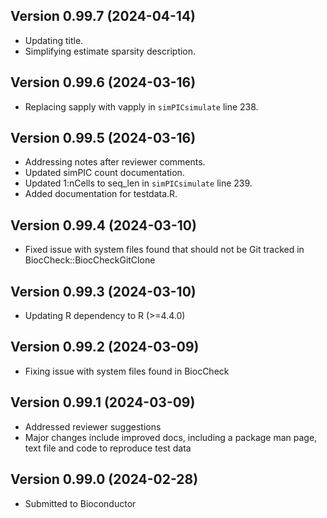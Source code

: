## Version 0.99.7 (2024-04-14)
* Updating title.
* Simplifying estimate sparsity description.

## Version 0.99.6 (2024-03-16)
* Replacing sapply with vapply in `simPICsimulate` line 238.

## Version 0.99.5 (2024-03-16)
* Addressing notes after reviewer comments.
* Updated simPIC count documentation. 
* Updated 1:nCells to seq_len in `simPICsimulate` line 239.
* Added documentation for testdata.R.

## Version 0.99.4 (2024-03-10)
* Fixed issue with system files found that should not be Git
  tracked in BiocCheck::BiocCheckGitClone

## Version 0.99.3 (2024-03-10)
* Updating R dependency to R (>=4.4.0)

## Version 0.99.2 (2024-03-09)
* Fixing issue with system files found in BiocCheck

## Version 0.99.1 (2024-03-09)
* Addressed reviewer suggestions
* Major changes include improved docs, including a package man page, text file 
and code to reproduce test data

## Version 0.99.0 (2024-02-28)

* Submitted to Bioconductor